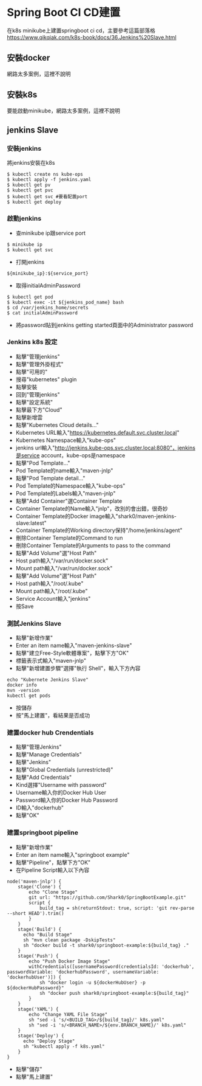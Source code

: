 # Spring Boot CI CD建置
在k8s minikube上建置springboot ci cd，主要參考這篇部落格 https://www.qikqiak.com/k8s-book/docs/36.Jenkins%20Slave.html

## 安裝docker
網路太多案例，這裡不說明

## 安裝k8s
要能啟動minikube，網路太多案例，這裡不說明

## jenkins Slave
### 安裝jenkins
將jenkins安裝在k8s
```
$ kubectl create ns kube-ops
$ kubectl apply -f jenkins.yaml  
$ kubectl get pv
$ kubectl get pvc
$ kubectl get svc #要看配置port
$ kubectl get deploy
```
### 啟動jenkins
* 查minikube ip跟service port
```
$ minikube ip
$ kubectl get svc
```
* 打開jenkins
```
${minikube_ip}:${service_port}
```
* 取得initialAdminPassword
```
$ kubectl get pod
$ kubectl exec -it ${jenkins_pod_name} bash
$ cd /var/jenkins_home/secrets
$ cat initialAdminPassword
```
* 將password貼到jenkins getting started頁面中的Administrator password
### Jenkins k8s 設定
* 點擊"管理jenkins"
* 點擊"管理外掛程式"
* 點擊"可用的"
* 搜尋"kubernetes" plugin
* 點擊安裝
* 回到"管理jenkins"
* 點擊"設定系統"
* 點擊最下方"Cloud"
* 點擊新增雲
* 點擊"Kubernetes Cloud details..."
* Kubernetes URL輸入"https://kubernetes.default.svc.cluster.local"
* Kubernetes Namespace輸入"kube-ops"
* jenkins url輸入"http://jenkins.kube-ops.svc.cluster.local:8080"，jenkins是service account，kube-ops是namespace
* 點擊"Pod Template..."
* Pod Template的name輸入"maven-jnlp"
* 點擊"Pod Template detail..."
* Pod Template的Namespace輸入"kube-ops"
* Pod Template的Labels輸入"maven-jnlp"
* 點擊"Add Container"選Container Template
* Container Template的Name輸入"jnlp"，改別的會出錯，很奇妙
* Container Template的Docker image輸入"shark0/maven-jenkins-slave:latest"
* Container Template的Working directory保持"/home/jenkins/agent"
* 刪除Container Template的Command to run
* 刪除Container Template的Arguments to pass to the command
* 點擊"Add Volume"選"Host Path"
* Host path輸入"/var/run/docker.sock"
* Mount path輸入"/var/run/docker.sock"
* 點擊"Add Volume"選"Host Path"
* Host path輸入"/root/.kube"
* Mount path輸入"/root/.kube"
* Service Account輸入"jenkins"
* 按Save

### 測試Jenkins Slave
* 點擊"新增作業"
* Enter an item name輸入"maven-jenkins-slave"
* 點擊"建立Free-Style軟體專案"，點擊下方"OK"
* 標籤表示式輸入"maven-jnlp"
* 點擊"新增建置步驟"選擇"執行 Shell"，輸入下方內容
```
echo "Kubernete Jenkins Slave"
docker info
mvn -version
kubectl get pods
```
* 按儲存
* 按"馬上建置"，看結果是否成功

### 建置docker hub Crendentials
* 點擊"管理Jenkins"
* 點擊"Manage Credentials"
* 點擊"Jenkins"
* 點擊"Global Credentials (unrestricted)"
* 點擊"Add Credentials"
* Kind選擇"Username with password"
* Username輸入你的Docker Hub User
* Password輸入你的Docker Hub Password
* ID輸入"dockerhub"
* 點擊"OK"

### 建置springboot pipeline
* 點擊"新增作業"
* Enter an item name輸入"springboot example"
* 點擊"Pipeline"，點擊下方"OK"
* 在Pipeline Script輸入以下內容
```
node('maven-jnlp') {
    stage('Clone') {
        echo "Clone Stage"
        git url: "https://github.com/Shark0/SpringBootExample.git"
        script {
			build_tag = sh(returnStdout: true, script: 'git rev-parse --short HEAD').trim()
    	}
    }
    stage('Build') {
      echo "Build Stage"
      sh "mvn clean package -DskipTests"
      sh "docker build -t shark0/springboot-example:${build_tag} ."
    }
    stage('Push') {
        echo "Push Docker Image Stage"
        withCredentials([usernamePassword(credentialsId: 'dockerhub', passwordVariable: 'dockerhubPassword', usernameVariable: 'dockerhubUser')]) {
            sh "docker login -u ${dockerHubUser} -p ${dockerHubPassword}"
            sh "docker push shark0/springboot-example:${build_tag}"
        }
    }
    stage('YAML') {
        echo "Change YAML File Stage"
        sh "sed -i 's/<BUILD_TAG>/${build_tag}/' k8s.yaml"
        sh "sed -i 's/<BRANCH_NAME>/${env.BRANCH_NAME}/' k8s.yaml"
    }
    stage('Deploy') {
      echo "Deploy Stage"
      sh "kubectl apply -f k8s.yaml"
    }
}
```
* 點擊"儲存"
* 點擊"馬上建置"